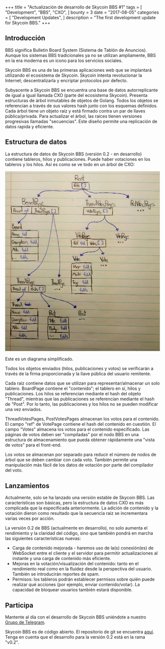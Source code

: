 +++
title = "Actualización de desarrollo de Skycoin BBS #1"
tags = [
    "Development",
    "BBS",
    "CXO",
]
bounty = 3
date = "2017-08-05"
categories = [
    "Development Updates",
]
description = "The first development update for Skycoin BBS."
+++

## Introducción

BBS significa Bulletin Board System (Sistema de Tablón de Anuncios). 
Aunque los sistemas BBS tradicionales ya no se utilizan ampliamente, 
BBS en la era moderna es un icono para los servicios sociales.

Skycoin BBS es una de las primeras aplicaciones web que se implantará utilizando el ecosistema de Skycoin. 
Skycoin intenta revolucionar la Internet; descentralizarla y encriptar protocolos por defecto.

Subyacente a Skycoin BBS se encuentra una base de datos autorreplicante de igual a igual 
llamada CXO (parte del ecosistema Skycoin). Presenta estructuras de árbol inmutables 
de objetos de Golang. Todos los objetos se referencian a través de sus valores hash 
junto con los esquemas definidos. Cada árbol tiene un objeto raíz y está firmado 
contra un par de llaves pública/privada. Para actualizar el árbol, las raíces tienen 
versiones progresivas llamadas "secuencias". Este diseño permite una replicación de 
datos rapida y eficiente.

## Estructura de datos

La estructura de datos de Skycoin BBS (versión 0.2 - en desarrollo) contiene tableros, 
hilos y publicaciones. Puede haber votaciones en los tableros y los hilos. Así es 
como se ve todo en un árbol de CXO:

![](https://raw.githubusercontent.com/skycoin/bbs/v0.2/doc/cxo_data_structure.jpg)

Este es un diagrama simplificado.

Todos los objetos enviados (hilos, publicaciones y votos) 
se verificarán a través de la firma proporcionada y la llave pública del usuario remitente.

Cada raíz contiene datos que se utilizan para representar/almacenar un solo tablero. 
BoardPage contiene el "contenido"; el tablero en sí, hilos y publicaciones. Los hilos 
se referencian mediante el hash del objeto "Thread", mientras que las publicaciones se 
referencian mediante el hash de "Post". Por lo tanto, las publicaciones y los hilos no 
se pueden modificar una vez enviados.

ThreadVotesPages, PostVotesPages almacenan los votos para el contenido. 
El campo "ref" de VotePage contiene el hash del contenido en cuestión. 
El campo "Votes" almacena los votos para el contenido especificado. 
Las páginas de votos deben ser "compiladas" por el nodo BBS en una estructura 
de almacenamiento que pueda obtener rápidamente una "vista de votos" para el front-end.

Los votos se almacenan por separado para reducir el número de nodos de 
árbol que se deben cambiar con cada voto. También permite una manipulación 
más fácil de los datos de votación por parte del compilador del voto.

## Lanzamientos

Actualmente, solo se ha lanzado una versión estable de Skycoin BBS. 
Las características son básicas, pero la estructura de datos CXO es 
más complicada que la especificada anteriormente. La adición de contenido 
y la votación dieron como resultado que la secuencia raíz se incrementara 
varias veces por acción.

La versión 0.2 de BBS (actualmente en desarrollo), no solo aumenta el 
rendimiento y la claridad del código, sino que también pondrá en marcha 
las siguientes características nuevas:

* Carga de contenido mejorada - haremos uso de la(s) conexión(es) 
de WebSocket entre el cliente y el servidor para permitir actualizaciones 
al instante y una carga de contenido más eficiente.
* Mejoras en la votación/visualización del contenido: tanto en el 
rendimiento real como en la fluidez desde la perspectiva del usuario. 
También se introducirán reportes de spam.
* Permisos: los tableros podrán establecer permisos sobre quién puede 
realizar qué acciones (por ejemplo, enviar contenido/votar). La capacidad de bloquear usuarios también estará disponible.

## Participa

Mantente al día con el desarrollo de Skycoin BBS uniéndote a nuestro [Grupo de Telegram](https://t.me/skycoinbbs).

Skycoin BBS es de código abierto. El repositorio de git se encuentra 
[aquí](https://github.com/skycoin/bbs). Tenga en cuenta que el desarrollo para la versión 0.2 está en la rama "v0.2".

